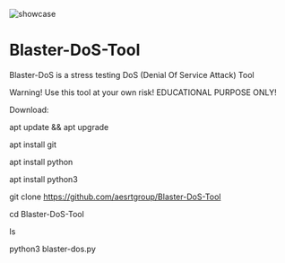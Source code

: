 ![showcase](https://user-images.githubusercontent.com/104458632/174856049-73e78010-b622-49d2-9896-f72d6b022ae9.jpg)


# Blaster-DoS-Tool

Blaster-DoS is a stress testing DoS (Denial Of Service Attack) Tool


Warning! Use this tool at your own risk! EDUCATIONAL PURPOSE ONLY!

Download:

apt update && apt upgrade

apt install git

apt install python

apt install python3

git clone https://github.com/aesrtgroup/Blaster-DoS-Tool

cd Blaster-DoS-Tool

ls

python3 blaster-dos.py
